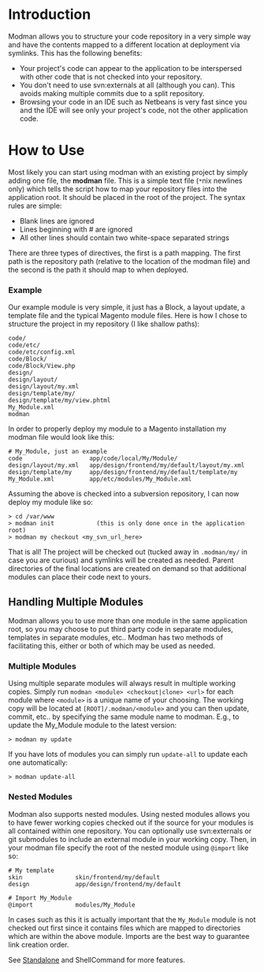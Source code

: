 # Introduction #

Modman allows you to structure your code repository in a very simple way and have the contents mapped to a different location at deployment via symlinks. This has the following benefits:

  * Your project's code can appear to the application to be interspersed with other code that is not checked into your repository.
  * You don't need to use svn:externals at all (although you can). This avoids making multiple commits due to a split repository.
  * Browsing your code in an IDE such as Netbeans is very fast since you and the IDE will see only your project's code, not the other application code.

# How to Use #

Most likely you can start using modman with an existing project by simply adding one file, the **modman** file. This is a simple text file (`*`nix newlines only) which tells the script how to map your repository files into the application root. It should be placed in the root of the project. The syntax rules are simple:

  * Blank lines are ignored
  * Lines beginning with # are ignored
  * All other lines should contain two white-space separated strings

There are three types of directives, the first is a path mapping. The first path is the repository path (relative to the location of the modman file) and the second is the path it should map to when deployed.

### Example ###

Our example module is very simple, it just has a Block, a layout update, a template file and the typical Magento module files. Here is how I chose to structure the project in my repository (I like shallow paths):

```
code/
code/etc/
code/etc/config.xml
code/Block/
code/Block/View.php
design/
design/layout/
design/layout/my.xml
design/template/my/
design/template/my/view.phtml
My_Module.xml
modman
```

In order to properly deploy my module to a Magento installation my modman file would look like this:

```
# My_Module, just an example
code                   app/code/local/My/Module/
design/layout/my.xml   app/design/frontend/my/default/layout/my.xml
design/template/my     app/design/frontend/my/default/template/my
My_Module.xml          app/etc/modules/My_Module.xml
```

Assuming the above is checked into a subversion repository, I can now deploy my module like so:

```
> cd /var/www
> modman init            (this is only done once in the application root)
> modman my checkout <my_svn_url_here>
```

That is all! The project will be checked out (tucked away in `.modman/my/` in case you are curious) and symlinks will be created as needed. Parent directories of the final locations are created on demand so that additional modules can place their code next to yours.

## Handling Multiple Modules ##

Modman allows you to use more than one module in the same application root, so you may choose to put third party code in separate modules, templates in separate modules, etc.. Modman has two methods of facilitating this, either or both of which may be used as needed.

### Multiple Modules ###

Using multiple separate modules will always result in multiple working copies. Simply run `modman <module> <checkout|clone> <url>` for each module where `<module>` is a unique name of your choosing. The working copy will be located at `[ROOT]/.modman/<module>` and you can then update, commit, etc.. by specifying the same module name to modman. E.g., to update the My\_Module module to the latest version:

```
> modman my update
```

If you have lots of modules you can simply run `update-all` to update each one automatically:

```
> modman update-all
```

### Nested Modules ###

Modman also supports nested modules. Using nested modules allows you to have fewer working copies checked out if the source for your modules is all contained within one repository. You can optionally use svn:externals or git submodules to include an external module in your working copy. Then, in your modman file specify the root of the nested module using `@import` like so:

```
# My template
skin               skin/frontend/my/default
design             app/design/frontend/my/default

# Import My_Module
@import            modules/My_Module
```

In cases such as this it is actually important that the `My_Module` module is not checked out first since it contains files which are mapped to directories which are within the above module. Imports are the best way to guarantee link creation order.

See [Standalone](Standalone.md) and ShellCommand for more features.
